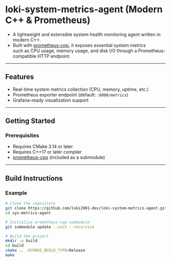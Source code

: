 # loki-system-metrics-agent (Modern C++ & Prometheus)
- A lightweight and extensible system health monitoring agent written in modern C++.
- Built with [prometheus-cpp](https://github.com/jupp0r/prometheus-cpp), it exposes essential system metrics  
  such as CPU usage, memory usage, and disk I/O through a Prometheus-compatible HTTP endpoint.

---

## Features
- Real-time system metrics collection (CPU, memory, uptime, etc.)
- Prometheus exporter endpoint (default: `:8080/metrics`)
- Grafana-ready visualization support

---

## Getting Started
### Prerequisites
- Requires CMake 3.14 or later
- Requires C++17 or later compiler
- [prometheus-cpp](https://github.com/jupp0r/prometheus-cpp) (included as a submodule)

---

## Build Instructions
### Example
```bash
# Clone the repository
git clone https://github.com/loki2001-dev/loki-system-metrics-agent.git
cd sys-metrics-agent

# Initialize prometheus-cpp submodule
git submodule update --init --recursive

# Build the project
mkdir -p build
cd build
cmake .. -DCMAKE_BUILD_TYPE=Release
make

